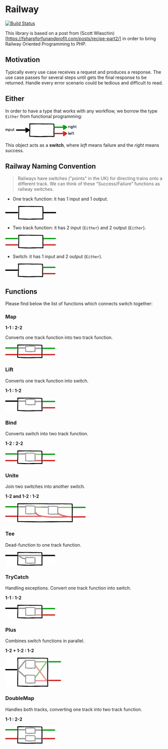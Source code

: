 # Railway

[![Build Status](https://travis-ci.org/martinezdelariva/railway.svg?branch=master)](https://travis-ci.org/martinezdelariva/railway)

This library is based on a post from (Scott Wlaschin)[https://fsharpforfunandprofit.com/posts/recipe-part2/] in order to bring Railway Oriented Programming to PHP.

## Motivation

Typically every use case receives a request and produces a response. The use case passes for several steps until gets the final response to be returned. Handle every error scenario could be tedious and difficult to read. 

## Either

In order to have a type that works with any workflow, we borrow the type `Either` from functional programming:

![Either](doc/images/either.png) 

This object acts as a **switch**, where _left_ means failure and the _right_ means success.  

## Railway Naming Convention

> Railways have switches ("points" in the UK) for directing trains onto a different track. We can think of these “Success/Failure” functions as railway switches.

- One track function: it has 1 input and 1 output.

![One track](doc/images/one_track.png) 

- Two track function: it has 2 input (`Either`) and 2 output (`Either`).

![Two track](doc/images/two_track.png)
 
- Switch: it has 1 input and 2 output (`Either`).

![Switch](doc/images/switch.png)
 
## Functions

Please find below the list of functions which connects switch together:

### Map

**1-1 : 2-2**

Converts one track function into two track function.

![Map](doc/images/map.png) 


### Lift

Converts one track function into switch.

**1-1 : 1-2**

![Lift](doc/images/lift.png) 

### Bind

Converts switch into two track function.

**1-2 : 2-2**

![Bind](doc/images/bind.png) 

### Unite

Join two switches into another switch.

**1-2 and 1-2 : 1-2**

![Unite](doc/images/unite.png) 


### Tee

Dead-function to one track function.

![Tee](doc/images/tee.png) 

### TryCatch

Handling exceptions. Convert one track function into switch.

**1-1 : 1-2**

![Try Catch](doc/images/try-catch.png) 

### Plus

Combines switch functions in parallel.

**1-2 + 1-2 : 1-2**

![Plus](doc/images/plus.png) 


### DoubleMap

Handles both tracks, converting one track into two track function.

**1-1 : 2-2**

![Double Map](doc/images/double-map.png) 
